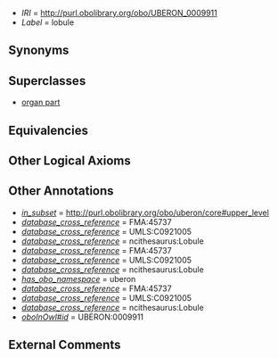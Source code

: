  * *IRI* = http://purl.obolibrary.org/obo/UBERON_0009911
 * *Label* = lobule

## Synonyms


## Superclasses

 * [organ part](../../UBERON/64/UBERON_0000064.md)

## Equivalencies


## Other Logical Axioms


## Other Annotations

 * *[in_subset](../../et/oboInOwl#inSubset.md)* = http://purl.obolibrary.org/obo/uberon/core#upper_level
 * *[database_cross_reference](../../ef/oboInOwl#hasDbXref.md)* = FMA:45737
 * *[database_cross_reference](../../ef/oboInOwl#hasDbXref.md)* = UMLS:C0921005
 * *[database_cross_reference](../../ef/oboInOwl#hasDbXref.md)* = ncithesaurus:Lobule
 * *[database_cross_reference](../../ef/oboInOwl#hasDbXref.md)* = FMA:45737
 * *[database_cross_reference](../../ef/oboInOwl#hasDbXref.md)* = UMLS:C0921005
 * *[database_cross_reference](../../ef/oboInOwl#hasDbXref.md)* = ncithesaurus:Lobule
 * *[has_obo_namespace](../../ce/oboInOwl#hasOBONamespace.md)* = uberon
 * *[database_cross_reference](../../ef/oboInOwl#hasDbXref.md)* = FMA:45737
 * *[database_cross_reference](../../ef/oboInOwl#hasDbXref.md)* = UMLS:C0921005
 * *[database_cross_reference](../../ef/oboInOwl#hasDbXref.md)* = ncithesaurus:Lobule
 * *[oboInOwl#id](../../id/oboInOwl#id.md)* = UBERON:0009911

## External Comments

